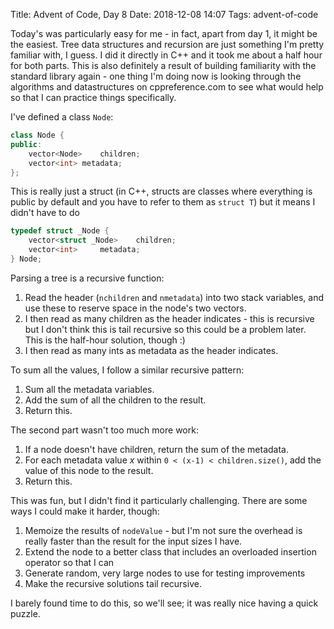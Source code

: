 Title: Advent of Code, Day 8
Date: 2018-12-08 14:07
Tags: advent-of-code

Today's was particularly easy for me - in fact, apart from day 1,
it might be the easiest. Tree data structures and recursion are just
something I'm pretty familiar with, I guess. I did it directly in C++
and it took me about a half hour for both parts. This is also definitely
a result of building familiarity with the standard library again - one
thing I'm doing now is looking through the algorithms and datastructures
on cppreference.com to see what would help so that I can practice things
specifically.

I've defined a class `Node`:

```c++
class Node {
public:
	vector<Node>	children;
	vector<int>	metadata;
};
```

This is really just a struct (in C++, structs are classes where everything
is public by default and you have to refer to them as `struct T`) but it
means I didn't have to do

```c++
typedef struct _Node {
	vector<struct _Node>	children;
	vector<int>		metadata;
} Node;
```

Parsing a tree is a recursive function:

1. Read the header (`nchildren` and `nmetadata`) into two stack
   variables, and use these to reserve space in the node's two
   vectors.
2. I then read as many children as the header indicates - this is
   recursive but I don't think this is tail recursive so this could be
   a problem later. This is the half-hour solution, though :)
3. I then read as many ints as metadata as the header indicates.

To sum all the values, I follow a similar recursive pattern:

1. Sum all the metadata variables.
2. Add the sum of all the children to the result.
3. Return this.

The second part wasn't too much more work:

1. If a node doesn't have children, return the sum of the metadata.
2. For each metadata value *x* within `0 < (x-1) < children.size()`,
   add the value of this node to the result.
3. Return this.

This was fun, but I didn't find it particularly challenging. There are some
ways I could make it harder, though:

1. Memoize the results of `nodeValue` - but I'm not sure the overhead
   is really faster than the result for the input sizes I have.
2. Extend the node to a better class that includes an overloaded insertion
   operator so that I can
3. Generate random, very large nodes to use for testing improvements
4. Make the recursive solutions tail recursive.

I barely found time to do this, so we'll see; it was really nice having
a quick puzzle.

